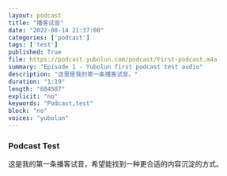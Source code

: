```yaml
---
layout: podcast
title: "播客试音"
date: "2022-08-14 21:37:00"
categories: ['podcast']
tags: ['test']
published: True
file: https://podcast.yubolun.com/podcast/First-podcast.m4a
summary: "Episode 1 - Yubolun first podcast test audio"
description: "这里是我的第一条播客试音。"
duration: "1:19" 
length: "684507"
explicit: "no" 
keywords: "Podcast,test"
block: "no" 
voices: "yubolun"
---
```


### Podcast Test

这是我的第一条播客试音，希望能找到一种更合适的内容沉淀的方式。



  

